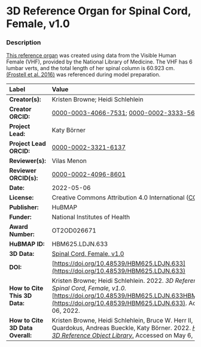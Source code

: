 # 3D Reference Organ for Spinal Cord, Female, v1.0

### Description
[This reference organ](https://hubmapconsortium.github.io/ccf/pages/ccf-3d-reference-library.html) was created using data from the Visible Human Female (VHF), provided by the National Library of Medicine. The VHF has 6 lumbar verts, and the total length of her spinal column is 60.923 cm. [(Frostell et al. 2016)](https://www.frontiersin.org/article/10.3389/fneur.2016.00238) was referenced during model preparation.

| Label | Value |
| :------------- |:-------------|
| **Creator(s):** | Kristen Browne; Heidi Schlehlein |
| **Creator ORCID:** | [0000-0003-4066-7531](https://orcid.org/0000-0003-4066-7531); [0000-0002-3333-5646](https://orcid.org/0000-0002-3333-5646)|
| **Project Lead:** | Katy B&ouml;rner |
| **Project Lead ORCID:** | [0000-0002-3321-6137](https://orcid.org/0000-0002-3321-6137) |
| **Reviewer(s):** | Vilas Menon |
| **Reviewer ORCID(s):** |[0000-0002-4096-8601](https://orcid.org/0000-0002-4096-8601) |
| **Date:** | 2022-05-06 |
| **License:** | Creative Commons Attribution 4.0 International ([CC BY 4.0](https://creativecommons.org/licenses/by/4.0/)) |
| **Publisher:** | HuBMAP |
| **Funder:** | National Institutes of Health |
| **Award Number:** | OT2OD026671 |
| **HuBMAP ID:** | HBM625.LDJN.633 |
| **3D Data:** | [Spinal Cord, Female, v1.0](https://hubmapconsortium.github.io/ccf-releases/v1.2/models/VH_F_Spinal_Cord.glb) |
| **DOI:** | [https://doi.org/10.48539/HBM625.LDJN.633](https://doi.org/10.48539/HBM625.LDJN.633) |
| **How to Cite This 3D Data:** | Kristen Browne; Heidi Schlehlein. 2022. *3D Reference Organ for Spinal Cord, Female, v1.0.* [https://doi.org/10.48539/HBM625.LDJN.633HBM625.LDJN.633](https://doi.org/10.48539/HBM625.LDJN.633). Accessed on May 06, 2022. |
| **How to Cite 3D Data Overall:** | Kristen Browne, Heidi Schlehlein, Bruce W. Herr II, Ellen Quardokus, Andreas Bueckle, Katy B&ouml;rner. 2022. [*HuBMAP CCF 3D Reference Object Library*.](https://hubmapconsortium.github.io/ccf/pages/ccf-3d-reference-library.html) Accessed on May 6, 2022. |

